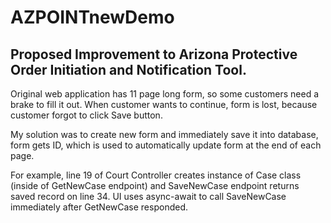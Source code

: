 # AZPOINTnewDemo
## Proposed Improvement to Arizona Protective Order Initiation and Notification Tool.

Original web application has 11 page long form, so some customers need a brake to fill it out. When customer wants to continue, form is lost, because customer forgot to click Save button.

My solution was to create new form and immediately save it into database, form gets ID, which is used to automatically update form at the end of each page. 

For example,  line 19 of Court Controller creates instance of Case class (inside of GetNewCase endpoint) and SaveNewCase endpoint returns saved record on line 34. UI uses async-await to call SaveNewCase immediately after GetNewCase responded.
